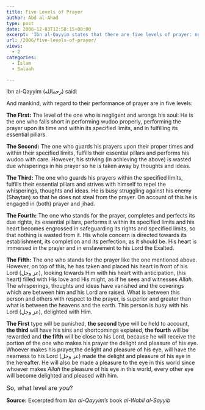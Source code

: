 ```yaml
---
title: Five Levels of Prayer
author: Abd al-Ahad
type: post
date: 2006-12-03T12:58:15+00:00
excerpt: 'Ibn al-Qayyim states that there are five levels of prayer: negligance, waste, struggling, safeguarding, and love. What do they mean? Dunya and Akhira.'
url: /2006/five-levels-of-prayer/
views:
  - 2
categories:
  - Islam
  - Salaah

---
```

Ibn al-Qayyim (رحمالله) said:

And mankind, with regard to their performance of prayer are in five levels:

**The First:** The level of the one who is negligent and wrongs his soul: He is the one who falls short in performing wudoo properly, performing the prayer upon its time and within its specified limits, and in fulfilling its essential pillars.

**The Second:** The one who guards his prayers upon their proper times and within their specified limits, fulfills their essential pillars and performs his wudoo with care. However, his striving (in achieving the above) is wasted due whisperings in his prayer so he is taken away by thoughts and ideas.

**The Third:** The one who guards his prayers within the specified limits, fulfills their essential pillars and strives with himself to repel the whisperings, thoughts and ideas. He is busy struggling against his enemy (Shaytan) so that he does not steal from the prayer. On account of this he is engaged in (both) prayer and jihad.

**The Fourth:** The one who stands for the prayer, completes and perfects its due rights, its essential pillars, performs it within its specified limits and his heart becomes engrossed in safeguarding its rights and specified limits, so that nothing is wasted from it. His whole concern is directed towards its establishment, its completion and its perfection, as it should be. His heart is immersed in the prayer and in enslavement to his Lord the Exalted.

**The Fifth:** The one who stands for the prayer like the one mentioned above. However, on top of this, he has taken and placed his heart in front of his Lord (عز وجل), looking towards Him with his heart with anticipation, (his heart) filled with His love and His might, as if he sees and witnesses _Allah_. The whisperings, thoughts and ideas have vanished and the coverings which are between him and his Lord are raised. What is between this person and others with respect to the prayer, is superior and greater than what is between the heavens and the earth. This person is busy with his Lord (عز وجل), delighted with Him.

**The First** type will be punished, **the second** type will be held to account, **the third** will have his sins and shortcomings expiated, **the fourth** will be rewarded and **the fifth** will be close to his Lord, because he will receive the portion of the one who makes his prayer the delight and pleasure of his eye. Whoever makes his prayer,the delight and pleasure of his eye, will have the nearness to his Lord (عز وجل) made the delight and pleasure of his eye in the hereafter. He will also be made a pleasure to the eye in this world since whoever makes _Allah_ the pleasure of his eye in this world, every other eye will become delighted and pleased with him.

<font size="3">So, what level are <em>you</em>?</font>

**Source:** Excerpted from _Ibn al-Qayyim&#8217;s_ book _al-Wabil al-Sayyib_